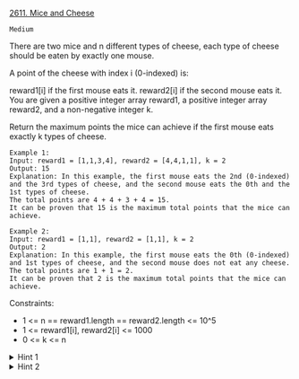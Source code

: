 [2611. Mice and Cheese](https://leetcode.com/problems/mice-and-cheese/description/)

`Medium`

There are two mice and n different types of cheese, each type of cheese should be eaten by exactly one mouse.

A point of the cheese with index i (0-indexed) is:

reward1[i] if the first mouse eats it.
reward2[i] if the second mouse eats it.
You are given a positive integer array reward1, a positive integer array reward2, and a non-negative integer k.

Return the maximum points the mice can achieve if the first mouse eats exactly k types of cheese.

```
Example 1:
Input: reward1 = [1,1,3,4], reward2 = [4,4,1,1], k = 2
Output: 15
Explanation: In this example, the first mouse eats the 2nd (0-indexed) and the 3rd types of cheese, and the second mouse eats the 0th and the 1st types of cheese.
The total points are 4 + 4 + 3 + 4 = 15.
It can be proven that 15 is the maximum total points that the mice can achieve.

Example 2:
Input: reward1 = [1,1], reward2 = [1,1], k = 2
Output: 2
Explanation: In this example, the first mouse eats the 0th (0-indexed) and 1st types of cheese, and the second mouse does not eat any cheese.
The total points are 1 + 1 = 2.
It can be proven that 2 is the maximum total points that the mice can achieve.
``` 

Constraints:

- 1 <= n == reward1.length == reward2.length <= 10^5
- 1 <= reward1[i], reward2[i] <= 1000
- 0 <= k <= n

<details>
<summary>Hint 1</summary>

The intended solution uses greedy approach.

</details>

<details>
<summary>Hint 2</summary>

Imagine at first that the second mouse eats all the cheese, then we should choose k types of cheese with the maximum sum of - reward2[i] + reward1[i].

</details>